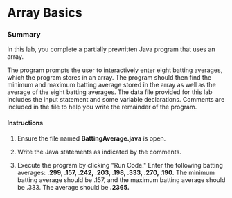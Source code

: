 # Array Basics

### Summary
In this lab, you complete a partially prewritten Java program that uses an array.

The program prompts the user to interactively enter eight batting averages, which the program stores in an array. 
The program should then find the minimum and maximum batting average stored in the array as well as the average of the eight batting averages. The data file provided for this lab includes the input statement and some variable declarations. 
Comments are included in the file to help you write the remainder of the program.

#### Instructions
1. Ensure the file named **BattingAverage.java** is open.

2. Write the Java statements as indicated by the comments.

3. Execute the program by clicking "Run Code." 
Enter the following batting averages: **.299, .157, .242, .203, .198, .333, .270, .190.** 
The minimum batting average should be .157, and the maximum batting average should be .333. 
The average should be **.2365.**